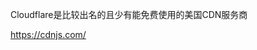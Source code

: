 <!-- <script src="https://cdnjs.cloudflare.com/ajax/libs/vue/2.6.14/vue.min.js"></script> -->
Cloudflare是比较出名的且少有能免费使用的美国CDN服务商

https://cdnjs.com/